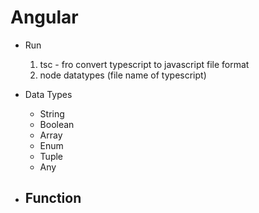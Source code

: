 # Angular

- Run

  1. tsc - fro convert typescript to javascript file format
  2. node datatypes (file name of typescript)

- Data Types
  - String
  - Boolean
  - Array
  - Enum
  - Tuple
  - Any

- Function
  - 

